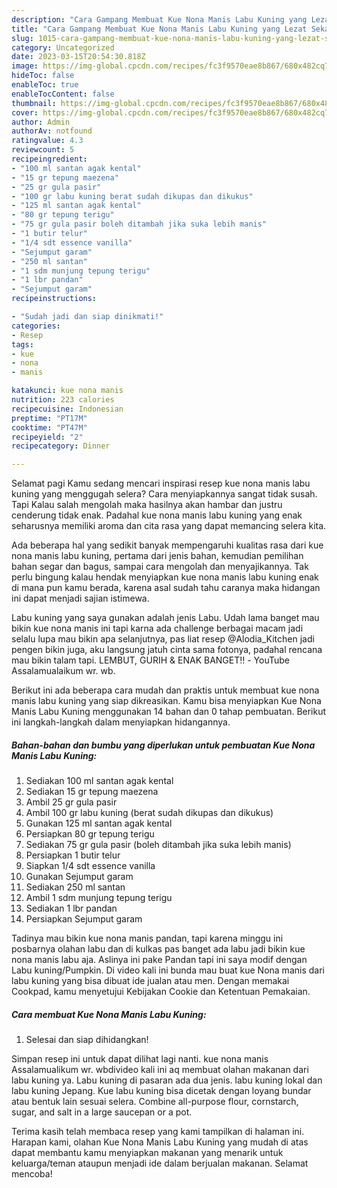 ```yaml
---
description: "Cara Gampang Membuat Kue Nona Manis Labu Kuning yang Lezat Sekali}"
title: "Cara Gampang Membuat Kue Nona Manis Labu Kuning yang Lezat Sekali}"
slug: 1015-cara-gampang-membuat-kue-nona-manis-labu-kuning-yang-lezat-sekali
category: Uncategorized
date: 2023-03-15T20:54:30.818Z
image: https://img-global.cpcdn.com/recipes/fc3f9570eae8b867/680x482cq70/kue-nona-manis-labu-kuning-foto-resep-utama.jpg
hideToc: false
enableToc: true
enableTocContent: false
thumbnail: https://img-global.cpcdn.com/recipes/fc3f9570eae8b867/680x482cq70/kue-nona-manis-labu-kuning-foto-resep-utama.jpg
cover: https://img-global.cpcdn.com/recipes/fc3f9570eae8b867/680x482cq70/kue-nona-manis-labu-kuning-foto-resep-utama.jpg
author: Admin
authorAv: notfound
ratingvalue: 4.3
reviewcount: 5
recipeingredient:
- "100 ml santan agak kental"
- "15 gr tepung maezena"
- "25 gr gula pasir"
- "100 gr labu kuning berat sudah dikupas dan dikukus"
- "125 ml santan agak kental"
- "80 gr tepung terigu"
- "75 gr gula pasir boleh ditambah jika suka lebih manis"
- "1 butir telur"
- "1/4 sdt essence vanilla"
- "Sejumput garam"
- "250 ml santan"
- "1 sdm munjung tepung terigu"
- "1 lbr pandan"
- "Sejumput garam"
recipeinstructions:

- "Sudah jadi dan siap dinikmati!"
categories:
- Resep
tags:
- kue
- nona
- manis

katakunci: kue nona manis 
nutrition: 223 calories
recipecuisine: Indonesian
preptime: "PT17M"
cooktime: "PT47M"
recipeyield: "2"
recipecategory: Dinner

---
```



Selamat pagi Kamu sedang mencari inspirasi resep kue nona manis labu kuning yang menggugah selera? Cara menyiapkannya sangat tidak susah. Tapi Kalau salah mengolah maka hasilnya akan hambar dan justru cenderung tidak enak. Padahal kue nona manis labu kuning yang enak seharusnya memiliki aroma dan cita rasa yang dapat memancing selera kita.


Ada beberapa hal yang sedikit banyak mempengaruhi kualitas rasa dari kue nona manis labu kuning, pertama dari jenis bahan, kemudian pemilihan bahan segar dan bagus, sampai cara mengolah dan menyajikannya. Tak perlu bingung kalau hendak menyiapkan kue nona manis labu kuning enak di mana pun kamu berada, karena asal sudah tahu caranya maka hidangan ini dapat menjadi sajian istimewa.

Labu kuning yang saya gunakan adalah jenis Labu. Udah lama banget mau bikin kue nona manis ini tapi karna ada challenge berbagai macam jadi selalu lupa mau bikin apa selanjutnya, pas liat resep @Alodia_Kitchen jadi pengen bikin juga, aku langsung jatuh cinta sama fotonya, padahal rencana mau bikin talam tapi. LEMBUT, GURIH &amp; ENAK BANGET‼️ - YouTube Assalamualaikum wr. wb.


Berikut ini ada beberapa cara mudah dan praktis untuk membuat kue nona manis labu kuning yang siap dikreasikan. Kamu bisa menyiapkan Kue Nona Manis Labu Kuning menggunakan 14 bahan dan 0 tahap pembuatan. Berikut ini langkah-langkah dalam menyiapkan hidangannya.

<!--inarticleads1-->

##### Bahan-bahan dan bumbu yang diperlukan untuk pembuatan Kue Nona Manis Labu Kuning:

1. Sediakan 100 ml santan agak kental
1. Sediakan 15 gr tepung maezena
1. Ambil 25 gr gula pasir
1. Ambil 100 gr labu kuning (berat sudah dikupas dan dikukus)
1. Gunakan 125 ml santan agak kental
1. Persiapkan 80 gr tepung terigu
1. Sediakan 75 gr gula pasir (boleh ditambah jika suka lebih manis)
1. Persiapkan 1 butir telur
1. Siapkan 1/4 sdt essence vanilla
1. Gunakan Sejumput garam
1. Sediakan 250 ml santan
1. Ambil 1 sdm munjung tepung terigu
1. Sediakan 1 lbr pandan
1. Persiapkan Sejumput garam


Tadinya mau bikin kue nona manis pandan, tapi karena minggu ini posbarnya olahan labu dan di kulkas pas banget ada labu jadi bikin kue nona manis labu aja. Aslinya ini pake Pandan tapi ini saya modif dengan Labu kuning/Pumpkin. Di video kali ini bunda mau buat kue Nona manis dari labu kuning yang bisa dibuat ide jualan atau men. Dengan memakai Cookpad, kamu menyetujui Kebijakan Cookie dan Ketentuan Pemakaian. 

<!--inarticleads2-->

##### Cara membuat Kue Nona Manis Labu Kuning:


1. Selesai dan siap dihidangkan!

Simpan resep ini untuk dapat dilihat lagi nanti. kue nona manis Assalamualikum wr. wbdivideo kali ini aq membuat olahan makanan dari labu kuning ya. Labu kuning di pasaran ada dua jenis. labu kuning lokal dan labu kuning Jepang. Kue labu kuning bisa dicetak dengan loyang bundar atau bentuk lain sesuai selera. Combine all-purpose flour, cornstarch, sugar, and salt in a large saucepan or a pot. 

Terima kasih telah membaca resep yang kami tampilkan di halaman ini. Harapan kami, olahan Kue Nona Manis Labu Kuning yang mudah di atas dapat membantu kamu menyiapkan makanan yang menarik untuk keluarga/teman ataupun menjadi ide dalam berjualan makanan. Selamat mencoba!
